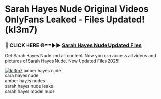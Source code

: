 # Sarah Hayes Nude Original Videos 0nlyFans Leaked - Files Updated! (kl3m7)

<h3>🔴 CLICK HERE 🌐==►► <a href="https://tinyurl.com/4mcuefdz" rel="nofollow">Sarah Hayes Nude Updated Files</a></h3>

Get Sarah Hayes Nude and all content. Now you can access all videos and pictures of Sarah Hayes Nude. New Updated Files 2025!

[![kl3m7](https://i.imgur.com/StAQSOY.gif)](https://tinyurl.com/4mcuefdz)
amber hayes nude<br>
sara hayes nude<br>
amber hayes nudes<br>
sarah hayes nude leaks<br>
sarah hayes model nude